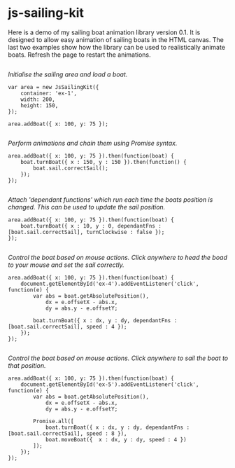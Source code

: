 # js-sailing-kit

Here is a demo of my sailing boat animation library version 0.1. It is designed to allow easy animation of sailing boats in the HTML canvas. The last two examples show how the library can be used to realistically animate boats. Refresh the page to restart the animations.

<div class="water" id="ex-1"></div>

*Initialise the sailing area and load a boat.*

	var area = new JsSailingKit({
		container: 'ex-1',
		width: 200,
		height: 150,
	});

	area.addBoat({ x: 100, y: 75 });


<div class="water" id="ex-2"></div>

*Perform animations and chain them using Promise syntax.*

	area.addBoat({ x: 100, y: 75 }).then(function(boat) {
		boat.turnBoat({ x : 150, y : 150 }).then(function() {
			boat.sail.correctSail();
		});
	});

<div class="water" id="ex-3"></div>

*Attach 'dependant functions' which run each time the boats position is changed. This can be used to update the sail position.*

	area.addBoat({ x: 100, y: 75 }).then(function(boat) {
		boat.turnBoat({ x : 10, y : 0, dependantFns : [boat.sail.correctSail], turnClockwise : false });
	});

<div class="water" id="ex-4"></div>

*Control the boat based on mouse actions. Click anywhere to head the boad to your mouse and set the sail correctly.*

	area.addBoat({ x: 100, y: 75 }).then(function(boat) {
		document.getElementById('ex-4').addEventListener('click', function(e) {
			var abs = boat.getAbsolutePosition(),
				dx = e.offsetX - abs.x,
				dy = abs.y - e.offsetY;

			boat.turnBoat({ x : dx, y : dy, dependantFns : [boat.sail.correctSail], speed : 4 });
		});
	});


<div class="water" id="ex-5"></div>

*Control the boat based on mouse actions. Click anywhere to sail the boat to that position.*

	area.addBoat({ x: 100, y: 75 }).then(function(boat) {
		document.getElementById('ex-5').addEventListener('click', function(e) {
			var abs = boat.getAbsolutePosition(),
				dx = e.offsetX - abs.x,
				dy = abs.y - e.offsetY;

			Promise.all([
				boat.turnBoat({ x : dx, y : dy, dependantFns : [boat.sail.correctSail], speed : 8 }),
				boat.moveBoat({  x : dx, y : dy, speed : 4 })
			]);
		});
	});



<script type="text/javascript" src="demo.js"></script>
<style type="text/css">
	.water {
		background-color: lightblue;
		width: auto;
		display: inline-block;
		border: 1 gray solid;
	}
</style>